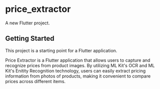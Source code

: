 # price_extractor

A new Flutter project.

## Getting Started

This project is a starting point for a Flutter application.

Price Extractor is a Flutter application that allows users to capture and recognize prices from product images. By utilizing ML Kit's OCR and ML Kit's Enitity Recognition technology, users can easily extract pricing information from photos of products, making it convenient to compare prices across different items.
